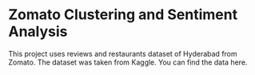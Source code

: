 <h1> Zomato Clustering and Sentiment Analysis</h1>

This project uses reviews and restaurants dataset of Hyderabad from Zomato.
The dataset was taken from Kaggle. You can find the data here.
